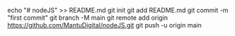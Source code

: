 echo "# nodeJS" >> README.md
git init
git add README.md
git commit -m "first commit"
git branch -M main
git remote add origin https://github.com/MantuDigital/nodeJS.git
git push -u origin main
